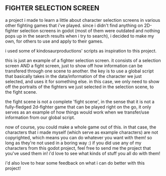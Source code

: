 ## FIGHTER SELECTION SCREEN

a project i made to learn a little about character selection screens in various other fighting games that i've played.
since i didn't find anything on 2D-fighter selection screens in godot (most of them were outdated and nothing pops up in the search results when i try to search), i decided to make my own, for others to use and apply to their games.

i used some of kindosaurproductions' scripts as inspiration to this project.

this is just an example of a fighter selection screen. it consists of a selection screen AND a fight screen, just to show off how information can be transfered through one scene to another.
the key is to use a global script that basically takes in the data/information of the character we just selected, and uses it for something else. in this case, we only need to show off the portraits of the fighters we just selected in the selection scene, to the fight scene.

the fight scene is not a complete 'fight scene', in the sense that it is not a fully-fledged 2d-fighter game that can be played right on the go, it only serves as an example of how things would work when we transfer/use information from our global script.

now of course, you could make a whole game out of this. in that case, the characters that i made myself (which serve as example characters) are not copyrighted, which means you can do whatever you want with them! so long as they're not used in a boring way :)
if you did use any of my characters from this godot project, feel free to send me the project that you've used them in! i'd love to see what kinds of stuff you all do with them!

i'd also love to hear some feedback on what i can do better with this project!
